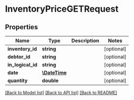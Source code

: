 # InventoryPriceGETRequest

## Properties
Name | Type | Description | Notes
------------ | ------------- | ------------- | -------------
**inventory_id** | **string** |  | [optional] 
**debtor_id** | **string** |  | [optional] 
**in_logical_id** | **string** |  | [optional] 
**date** | [**\DateTime**](\DateTime.md) |  | [optional] 
**quantity** | **double** |  | [optional] 

[[Back to Model list]](../README.md#documentation-for-models) [[Back to API list]](../README.md#documentation-for-api-endpoints) [[Back to README]](../README.md)


